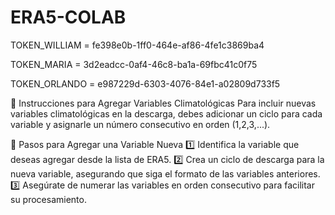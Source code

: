 # ERA5-COLAB

TOKEN_WILLIAM   = fe398e0b-1ff0-464e-af86-4fe1c3869ba4

TOKEN_MARIA     = 3d2eadcc-0af4-46c8-ba1a-69fbc41c0f75

TOKEN_ORLANDO   = e987229d-6303-4076-84e1-a02809d733f5

📌 Instrucciones para Agregar Variables Climatológicas
Para incluir nuevas variables climatológicas en la descarga, debes adicionar un ciclo para cada variable y asignarle un número consecutivo en orden (1,2,3,...).

🔧 Pasos para Agregar una Variable Nueva
1️⃣ Identifica la variable que deseas agregar desde la lista de ERA5.
2️⃣ Crea un ciclo de descarga para la nueva variable, asegurando que siga el formato de las variables anteriores.
3️⃣ Asegúrate de numerar las variables en orden consecutivo para facilitar su procesamiento.
